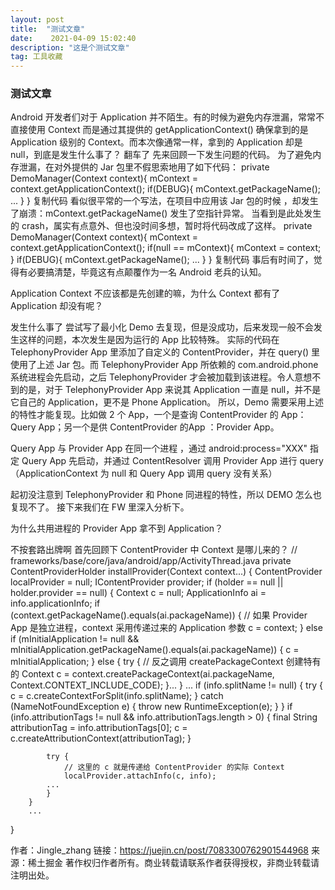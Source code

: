 ```yaml
---
layout: post
title:  "测试文章"
date:    2021-04-09 15:02:40 
description: "这是个测试文章"
tag: 工具收藏
---
```


### 测试文章

Android 开发者们对于 Application 并不陌生。有的时候为避免内存泄漏，常常不直接使用 Context 而是通过其提供的 getApplicationContext() 确保拿到的是 Application 级别的 Context。而本次像通常一样，拿到的 Application 却是 null，到底是发生什么事了？
翻车了
先来回顾一下发生问题的代码。
为了避免内存泄漏，在对外提供的 Jar 包里不假思索地用了如下代码：
private DemoManager(Context context){
    mContext = context.getApplicationContext();
    if(DEBUG){
        mContext.getPackageName();
        ...
    }
}
复制代码
看似很平常的一个写法，在项目中应用该 Jar 包的时候 ，却发生了崩溃：mContext.getPackageName() 发生了空指针异常。
当看到是此处发生的 crash，属实有点意外、但也没时间多想，暂时将代码改成了这样。
private DemoManager(Context context){
    mContext = context.getApplicationContext();
    if(null == mContext){
        mContext = context;
    }
    if(DEBUG){
        mContext.getPackageName();
        ...
    }
 }
复制代码
事后有时间了，觉得有必要搞清楚，毕竟这有点颠覆作为一名 Android 老兵的认知。

Application Context 不应该都是先创建的嘛，为什么 Context 都有了 Application 却没有呢？

发生什么事了
尝试写了最小化 Demo 去复现，但是没成功，后来发现一般不会发生这样的问题，本次发生是因为运行的 App 比较特殊。
实际的代码在 TelephonyProvider  App 里添加了自定义的 ContentProvider，并在 query() 里使用了上述 Jar 包。而 TelephonyProvider  App 所依赖的 com.android.phone 系统进程会先启动，之后 TelephonyProvider 才会被加载到该进程。令人意想不到的是，对于 TelephonyProvider App 来说其 Application 一直是 null，并不是它自己的 Application，更不是 Phone Application。
所以，Demo 需要采用上述的特性才能复现。比如做 2 个 App，一个是查询 ContentProvider 的 App：Query App；另一个是供 ContentProvider 的App ：Provider App。

Query App 与 Provider App 在同一个进程 ，通过 android:process="XXX" 指定
Query App 先启动，并通过 ContentResolver 调用 Provider App 进行 query（ApplicationContext 为 null  和 Query App  调用 query 没有关系）

起初没注意到 TelephonyProvider 和 Phone 同进程的特性，所以 DEMO 怎么也复现不了。
接下来我们在 FW 里深入分析下。

为什么共用进程的 Provider App 拿不到 Application？

不按套路出牌啊
首先回顾下 ContentProvider  中 Context 是哪儿来的？
// frameworks/base/core/java/android/app/ActivityThread.java
private ContentProviderHolder installProvider(Context context...) {
    ContentProvider localProvider = null;
    IContentProvider provider;
    if (holder == null || holder.provider == null) {
        Context c = null;
        ApplicationInfo ai = info.applicationInfo;
        if (context.getPackageName().equals(ai.packageName)) {
            // 如果 Provider App 是独立进程，context 采用传递过来的 Application 参数
            c = context;
        } else if (mInitialApplication != null &&
                mInitialApplication.getPackageName().equals(ai.packageName)) {
            c = mInitialApplication;
        } else {
            try {
               // 反之调用 createPackageContext 创建特有的 Context
               c = context.createPackageContext(ai.packageName,
                            Context.CONTEXT_INCLUDE_CODE);
               }...
            }
            ...
            if (info.splitName != null) {
                try {
                    c = c.createContextForSplit(info.splitName);
                } catch (NameNotFoundException e) {
                    throw new RuntimeException(e);
                }
            }
            if (info.attributionTags != null && info.attributionTags.length > 0) {
                final String attributionTag = info.attributionTags[0];
                c = c.createAttributionContext(attributionTag);
            }

            try {
                // 这里的 c 就是传递给 ContentProvider 的实际 Context
                localProvider.attachInfo(c, info);
            ...
            }
        } 
        ...
}

作者：Jingle_zhang
链接：https://juejin.cn/post/7083300762901544968
来源：稀土掘金
著作权归作者所有。商业转载请联系作者获得授权，非商业转载请注明出处。